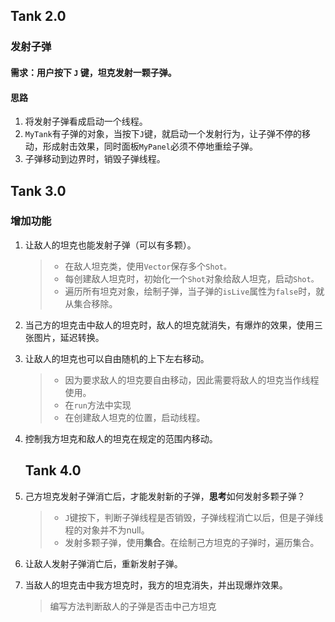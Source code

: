 ## Tank 2.0

### 发射子弹

#### 需求：用户按下 `J` 键，坦克发射一颗子弹。

#### 思路

1. 将发射子弹看成启动一个线程。
2. `MyTank`有子弹的对象，当按下`J`键，就启动一个发射行为，让子弹不停的移动，形成射击效果，同时面板`MyPanel`必须不停地重绘子弹。
3. 子弹移动到边界时，销毁子弹线程。

## Tank 3.0

### 增加功能

1. 让敌人的坦克也能发射子弹（可以有多颗）。

   > - 在敌人坦克类，使用`Vector`保存多个`Shot。`
   > - 每创建敌人坦克时，初始化一个`Shot`对象给敌人坦克，启动`Shot。`
   > - 遍历所有坦克对象，绘制子弹，当子弹的`isLive`属性为`false`时，就从集合移除。

2. 当己方的坦克击中敌人的坦克时，敌人的坦克就消失，有爆炸的效果，使用三张图片，延迟转换。

3. 让敌人的坦克也可以自由随机的上下左右移动。

   > - 因为要求敌人的坦克要自由移动，因此需要将敌人的坦克当作线程使用。
   > - 在`run`方法中实现
   > - 在创建敌人坦克的位置，启动线程。

4. 控制我方坦克和敌人的坦克在规定的范围内移动。

   ## Tank 4.0

5. 己方坦克发射子弹消亡后，才能发射新的子弹，**思考**如何发射多颗子弹？

   > - `J`键按下，判断子弹线程是否销毁，子弹线程消亡以后，但是子弹线程的对象并不为null。
   > - 发射多颗子弹，使用**集合**。在绘制己方坦克的子弹时，遍历集合。

6. 让敌人发射子弹消亡后，重新发射子弹。

7. 当敌人的坦克击中我方坦克时，我方的坦克消失，并出现爆炸效果。

   > 编写方法判断敌人的子弹是否击中己方坦克









